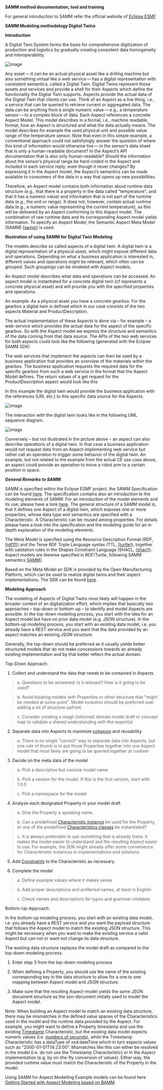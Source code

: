 **SAMM method documentation, tool and training**

For general introduction to SAMM refer the official website of [Eclipse ESMF](https://eclipse-esmf.github.io/samm-specification/snapshot/index.html)


**SAMM Modeling methodology Digital Twins**

**Introduction**

A Digital Twin System forms the basis for comprehensive digitization of production and logistics by gradually creating consistent data homogeneity and interoperability.


![image](images/aspect-model.png)

 
Any asset — it can be an actual physical asset like a drilling machine but also something virtual like a web service — has a digital representation with consistent semantics, called a Digital Twin. Digital Twins represent those assets and services and provide a shell for their Aspects which define the functionality the Digital Twin supports. 
Aspects provide the actual data of the Digital Twin that clients can use. 
Think of an Aspect as a live thing, i.e., a service that can be queried to retrieve current or aggregated data. The data can be anything from a single numeric value — e.g., a temperature sensor — to a complex block of data.
Each Aspect references a concrete Aspect Model. This model describes in a formal, i.e., machine readable, format, how an Aspect is structured and what the data actually means. 
The model describes for example the used physical unit and possible value range of the temperature sensor. 
Note that even in this simple example, a conventional approach could not satisfyingly answer the question of where this kind of information would otherwise live — in the sensor’s data sheet that is only a human-readable document? In the Aspect’s API documentation that is also only human-readable? 
Should the information about the sensor’s physical range be hard-coded in the Aspect and included in each service reply, even though it never changes? By expressing it in the Aspect model, the Aspect’s semantics can be made available to consumers of the data in a way that opens up new possibilities.

Therefore, an Aspect model contains both information about runtime data structure (e.g., that there is a property in the data called "temperature", and that it has a numeric value) and information that is not part of the runtime data (e.g., the unit or range). It does not, however, contain actual runtime data (e.g., a numeric value representing the current temperature), as this will be delivered by an Aspect conforming to this Aspect model. The combination of raw runtime data and its corresponding Aspect model yields information.
To specify an Aspect Model, the Semantic Aspect Meta Model (SAMM) [[samm](https://eclipse-esmf.github.io/samm-specification/snapshot/index.html)] is used.


**Illustration of using SAMM for Digital Twin Modeling**

The models describe so called aspects of a digital twin. A digital twin is a digital representation of a physical asset, which might expose different data and operations. 
Depending on what a business application is interested in, different values and operations might be relevant, which often can be grouped. Such groupings can be modeled with Aspect models.

An Aspect model describes what data and operations can be accessed. An aspect model is instantiated for a concrete digital twin (cf represents a concrete physical asset) and will provide you with the specified properties and operations.

An example: As a physical asset you have a concrete gearbox. For the gearbox a digital twin is defined which in our case consists of the two aspects Material and ProductDescription. 

The actual implementation of these Aspects is done via – for example – a web-service which provides the actual data for the aspect of the specific gearbox. So with the Aspect model we express the structure and semantics of the data coming from that data source. The APIs of the two web services for both aspects could look like the following (generated with the Eclipse SAMM SDK)





The web services that implement the aspects can then be used by a business application that provides an overview of the materials within the gearbox. The business application requests the required data for the specific gearbox from such a web service in the format that the Aspect Model defines. The return values of a get request for the ProductDescription aspect would look like this







In this example the digital twin would provide the business application with the references (URI, etc.) to this specific data source for the Aspects.

![image](images/digital-twin-registry.png)

The interaction with the digital twin looks like in the following UML sequence diagram.

![image](images/dtr-sequence-diagram.png)

Conversely – but not illustrated in the picture above –  an aspect can also describe operations of a digital twin. In that case a business application would not request data from an Aspect-implementing web service but rather call an operation to trigger some behavior of the digital twin. An example, but not related to the example from the actual CE use case above,  an aspect could provide an operation to move a robot arm to a certain position in space.

**_General Remarks to SAMM_**

SAMM is specified within the Eclipse ESMF project. the SAMM Specification can be found [here](https://eclipse-esmf.github.io/samm-specification/snapshot/index.html). 
The specification contains also an introduction to the modeling elements of SAMM. 
For an introduction of the model elements and its use, please have a look [here](https://eclipse-esmf.github.io/samm-specification/snapshot/appendix/best-practices.html). The general structure of a SAMM model is, that it defines one Aspect of a digital twin, which exposes one or more properties, whose data type and semantics are specified with a Characteristic. A Characteristic can be reused among properties. For details please have a look into the specification and the modeling guide for an in depth explanation of the modeling elements.

The Meta Model is specified using the Resource Description Format (RDF, [[rdf11]](https://openmanufacturingplatform.github.io/sds-bamm-aspect-meta-model/bamm-specification/snapshot/appendix/appendix.html#rdf11)) and the Terse RDF Triple Language syntax (TTL, [[turtle]](https://openmanufacturingplatform.github.io/sds-bamm-aspect-meta-model/bamm-specification/snapshot/appendix/appendix.html#turtle)), together with validation rules in the Shapes Constraint Language (SHACL, [[shacl]](https://openmanufacturingplatform.github.io/sds-bamm-aspect-meta-model/bamm-specification/snapshot/appendix/appendix.html#shacl)). Aspect models are likewise specified in RDF/Turtle, following SAMM semantics [SAMM](https://openmanufacturingplatform.github.io/sds-bamm-aspect-meta-model/bamm-specification/snapshot/index.html)]. 

Based on the Meta Model an SDK is provided by the Open Manufacturing Platform, which can be used to realize digital twins and their aspect implementations. The SDK can be found [here](https://github.com/OpenManufacturingPlatform/sds-sdk). 

**Modeling Approach**

The modeling of Aspects of Digital Twins most likely will happen in the broader context of an digitalization effort, which implies that basically two approaches – top-down or bottom-up – to identify and model Aspects are possible. In the top-down modeling process, you start with the idea for an Aspect model but have no prior data model (e.g. JSON structure). In the bottom-up modeling process, you start with an existing data model, i.e. you already have a REST service and you want that the data provided by an aspect matches an existing JSON structure.

Generally, the top-down should be preferred as it usually yields better structured models that do not make concessions towards an already existing implementation and by that better reflect the actual domain.

Top-Down Approach:

1. Collect and understand the data that needs to be contained in Aspects
> a. Questions to be answered: Is it relevant? How is it going to be used?

> b. Avoid bloating models with Properties or other structure that "might be needed at some point". Model evolution should be preferred over adding a lot of structure upfront.

> c. Consider creating a rough (informal) domain model draft or concept map to validate a shared understanding with the expert(s)

2. Separate data into Aspects to maximize [cohesion](https://en.wikipedia.org/wiki/Cohesion_(computer_science)) and reusability
> a. There is no single "correct" way to separate data into Aspects, but one rule of thumb is to put those Properties together into one Aspect model that most likely are going to be queried together at runtime

3. Decide on the meta data of the model
> a. Pick a descriptive but concise model name

> b. Pick a version for the model. If this is the first version, start with 1.0.0

> c. Pick a namespace for the model

4. Analyze each designated Property in your model draft
> a. Give the Property a speaking name.

> b. Can a predefined [Characteristic instance](https://eclipse-esmf.github.io/samm-specification/snapshot/characteristics.html#characteristics-instances) be used for the Property,
> or one of the predefined [Characteristics classes](https://eclipse-esmf.github.io/samm-specification/snapshot/characteristics.html#characteristics-classes) be instantiated?

> c. It is always preferable to use something that is already there. It makes the model easier to understand and the resulting Aspect easier to use. For example, the SDK might already offer some convenience for Characteristic instances in implementations and solutions.

5. Add [Constraints](https://eclipse-esmf.github.io/samm-specification/snapshot/characteristics.html#constraints) to the Characteristic as necessary.

6. Complete the model
> a. Define example values where it makes sense

> b. Add proper descriptions and preferred names, at least in English

> c. Check names and descriptions for typos and grammar mistakes


Bottom-Up-Approach:

In the bottom-up modeling process, you start with an existing data model, i.e. you already have a REST service and you want the payload structure that follows the Aspect model to match the existing JSON structure. This might be necessary when you want to make the existing service a valid Aspect but can not or want not change its data structure.

The existing data structure replaces the model draft as compared to the top-down modeling process.

1. Enter step 3 from the top-down modeling process

2. When defining a Property, you should use the name of the existing corresponding key in the data structure to allow for a one to one mapping between Aspect model and JSON structure.

3. Make sure that the resulting Aspect-model yields the same JSON document structure as the son-document initially used to model the Aspect model.

Note: When building an Aspect model to match an existing data structure, there may be mismatches in the defined value spaces of the Characteristics used in the model and the runtime data provided by the Aspect. 
For example, you might want to define a Property timestamp and use the existing [Timestamp](https://eclipse-esmf.github.io/samm-specification/snapshot/characteristics.html#timestamp-characteristic) Characteristic, but the existing data model expects numeric values (i.e. [numbers of seconds](https://en.wikipedia.org/wiki/Unix_time)), while the Timestamp Characteristic has a dataType of xsd:dateTime which in turn expects values such as "2000-01-01T14:23:00". Mismatches like this can either be resolved in the model (i.e. do not use the Timestamp Characteristic) or in the Aspect implementation (e.g. by on-the-fly conversion of values). Either way, the provided runtime value must match the Characteristic of the Property in the model.

Using SAMM for Aspect Modelling
Example models can be found here [Getting Started with Aspect Modeling based on BAMM](https://github.com/eclipse-tractusx/sldt-semantic-models/blob/main/documentation/Getting-Started-with-Aspect-Modeling-based-on-SAMM.md).
